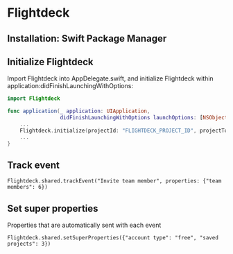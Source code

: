 # Flightdeck

## Installation: Swift Package Manager

## Initialize Flightdeck
Import Flightdeck into AppDelegate.swift, and initialize Flightdeck within application:didFinishLaunchingWithOptions:
```swift
import Flightdeck

func application(_ application: UIApplication,
                 didFinishLaunchingWithOptions launchOptions: [NSObject: AnyObject]?) -> Bool {
    ...
    Flightdeck.initialize(projectId: "FLIGHTDECK_PROJECT_ID", projectToken: "FLIGHTDECK_PROJECT_TOKEN")
    ...
}
```

## Track event

```
Flightdeck.shared.trackEvent("Invite team member", properties: {"team members": 6})
```

## Set super properties

Properties that are automatically sent with each event
```
Flightdeck.shared.setSuperProperties({"account type": "free", "saved projects": 3})
```
